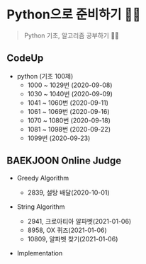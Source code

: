 # Python으로 준비하기 🐱‍🏍

> Python 기초, 알고리즘 공부하기 🐱‍👓

## CodeUp 


* python (기초 100제)
  - 1000 ~ 1029번 (2020-09-08)
  - 1030 ~ 1040번 (2020-09-09)
  - 1041 ~ 1060번 (2020-09-11)
  - 1061 ~ 1069번 (2020-09-16)
  - 1070 ~ 1080번 (2020-09-18)
  - 1081 ~ 1098번 (2020-09-22)
  - 1099번 (2020-09-23)

## BAEKJOON Online Judge

* Greedy Algorithm
  - 2839, 설탕 배달(2020-10-01)

* String Algorithm
  - 2941, 크로아티아 알파벳(2021-01-06) 
  - 8958, OX 퀴즈(2021-01-06) 
  - 10809, 알파벳 찾기(2021-01-06) 

* Implementation
